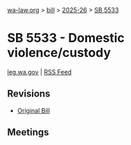 [wa-law.org](/) > [bill](/bill/) > [2025-26](/bill/2025-26/) > [SB 5533](/bill/2025-26/sb/5533/)

# SB 5533 - Domestic violence/custody
[leg.wa.gov](https://app.leg.wa.gov/billsummary?BillNumber=5533&Year=2025&Initiative=false) | [RSS Feed](./rss.xml)

## Revisions
* [Original Bill](1/)

## Meetings